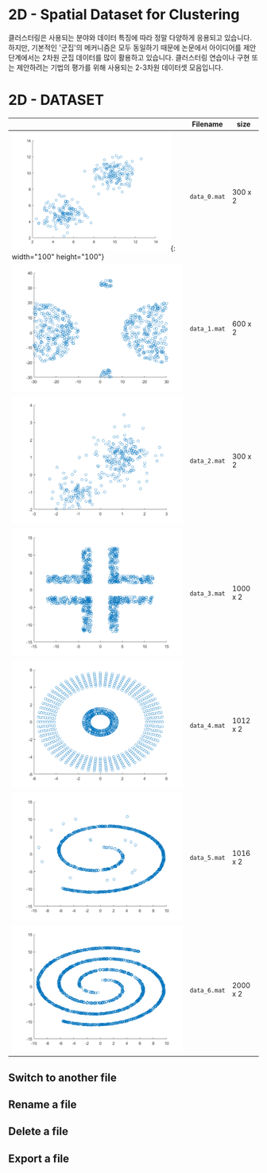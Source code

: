 # 2D - Spatial Dataset for Clustering

클러스터링은 사용되는 분야와 데이터 특징에 따라 정말 다양하게 응용되고 있습니다. 하지만, 기본적인 '군집'의 메커니즘은 모두 동일하기 때문에 논문에서 아이디어를 제안단계에서는 2차원 군집 데이터를 많이 활용하고 있습니다. 클러스터링 연습이나 구현 또는 제안하려는 기법의 평가를 위해 사용되는 2-3차원 데이터셋 모음입니다.


# 2D - DATASET
|                |Filename                            |size                         |
|----------------|-------------------------------|-----------------------------|
|![ex_screenshot](./images/data_0.png){: width="100" height="100"}	 	|`data_0.mat`           	| 300 x 2	|                 
|![ex_screenshot](./images/data_1.png)		|`data_1.mat`			 	| 600 x 2	|
|![ex_screenshot](./images/data_2.png)		|`data_2.mat`		     	| 300 x 2	|     
|![ex_screenshot](./images/data_3.png)		|`data_3.mat`           	| 1000 x 2	|                 
|![ex_screenshot](./images/data_4.png)		|`data_4.mat`			 	| 1012 x 2	|
|![ex_screenshot](./images/data_5.png) 		|`data_5.mat`		     	| 1016 x 2	| 
|![ex_screenshot](./images/data_6.png) 		|`data_6.mat`           	| 2000 x 2	|                 

## Switch to another file


## Rename a file


## Delete a file


## Export a file



